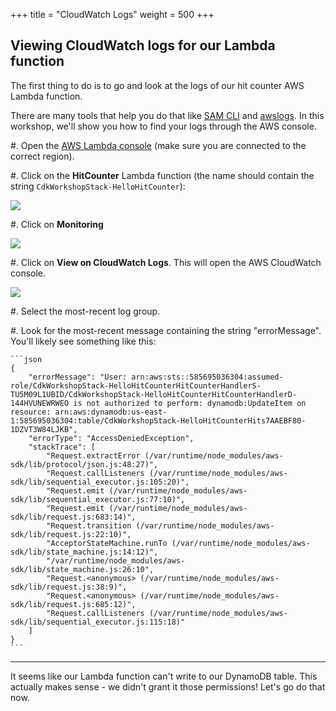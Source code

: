 +++
title = "CloudWatch Logs"
weight = 500
+++

## Viewing CloudWatch logs for our Lambda function

The first thing to do is to go and look at the logs of our hit counter AWS
Lambda function.

There are many tools that help you do that like [SAM
CLI](https://github.com/awslabs/aws-sam-cli) and
[awslogs](https://github.com/jorgebastida/awslogs). In this workshop, we'll show
you how to find your logs through the AWS console.

#. Open the [AWS Lambda console](https://console.aws.amazon.com/lambda/home) (make sure you
   are connected to the correct region).

#. Click on the __HitCounter__ Lambda function
   (the name should contain the string `CdkWorkshopStack-HelloHitCounter`):

![](./logs1.png)

#. Click on __Monitoring__

![](./logs2.png)

#. Click on __View on CloudWatch Logs__. This will open the AWS CloudWatch console.

![](./logs3.png)

#. Select the most-recent log group.

#. Look for the most-recent message containing the string "errorMessage". You'll likely see something like this:


    ```json
    {
        "errorMessage": "User: arn:aws:sts::585695036304:assumed-role/CdkWorkshopStack-HelloHitCounterHitCounterHandlerS-TU5M09L1UBID/CdkWorkshopStack-HelloHitCounterHitCounterHandlerD-144HVUNEWRWEO is not authorized to perform: dynamodb:UpdateItem on resource: arn:aws:dynamodb:us-east-1:585695036304:table/CdkWorkshopStack-HelloHitCounterHits7AAEBF80-1DZVT3W84LJKB",
        "errorType": "AccessDeniedException",
        "stackTrace": [
            "Request.extractError (/var/runtime/node_modules/aws-sdk/lib/protocol/json.js:48:27)",
            "Request.callListeners (/var/runtime/node_modules/aws-sdk/lib/sequential_executor.js:105:20)",
            "Request.emit (/var/runtime/node_modules/aws-sdk/lib/sequential_executor.js:77:10)",
            "Request.emit (/var/runtime/node_modules/aws-sdk/lib/request.js:683:14)",
            "Request.transition (/var/runtime/node_modules/aws-sdk/lib/request.js:22:10)",
            "AcceptorStateMachine.runTo (/var/runtime/node_modules/aws-sdk/lib/state_machine.js:14:12)",
            "/var/runtime/node_modules/aws-sdk/lib/state_machine.js:26:10",
            "Request.<anonymous> (/var/runtime/node_modules/aws-sdk/lib/request.js:38:9)",
            "Request.<anonymous> (/var/runtime/node_modules/aws-sdk/lib/request.js:685:12)",
            "Request.callListeners (/var/runtime/node_modules/aws-sdk/lib/sequential_executor.js:115:18)"
        ]
    }
    ```

---

It seems like our Lambda function can't write to our DynamoDB table. This
actually makes sense - we didn't grant it those permissions! Let's go do that
now.

